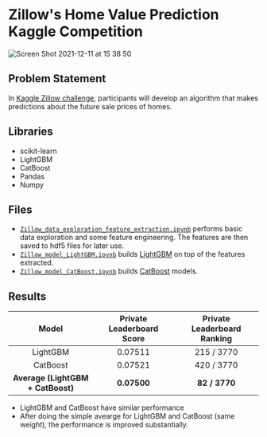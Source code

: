 # Zillow's Home Value Prediction Kaggle Competition
![Screen Shot 2021-12-11 at 15 38 50](https://user-images.githubusercontent.com/41892953/145694998-36381f4f-8585-4ffa-843a-b9cb1d5005a2.png)

## Problem Statement
In [Kaggle Zillow challenge](https://www.kaggle.com/c/zillow-prize-1/overview/description), participants will develop an algorithm that makes predictions about the future sale prices of homes.

## Libraries
- scikit-learn
- LightGBM
- CatBoost
- Pandas
- Numpy

## Files
- [`Zillow_data_exploration_feature_extraction.ipynb`](https://github.com/wmingch1992/Kaggle-challenge-Zillow/blob/main/Zillow_data_exploration_feature_extraction.ipynb) performs basic data exploration and some feature engineering. The features are then saved to hdf5 files for later use. 
- [`Zillow_model_LightGBM.ipynb`](https://github.com/wmingch1992/Kaggle-challenge-Zillow/blob/main/Zillow_model_LightGBM.ipynb) builds [LightGBM](https://github.com/Microsoft/LightGBM) on top of the features extracted. 
- [`Zillow_model_CatBoost.ipynb`](https://github.com/wmingch1992/Kaggle-challenge-Zillow/blob/main/Zillow_model_CatBoost.ipynb) builds [CatBoost](https://github.com/catboost/catboost) models.

## Results 
| Model | Private Leaderboard Score | Private Leaderboard Ranking | 
| :---: | :---:| :---: | 
| LightGBM | 0.07511 | 215 / 3770 | 
| CatBoost | 0.07521 | 420 / 3770 | 
| **Average (LightGBM + CatBoost)** | **0.07500** | **82 / 3770** |

- LightGBM and CatBoost have similar performance 
- After doing the simple avearge for LightGBM and CatBoost (same weight), the performance is improved substantially. 

